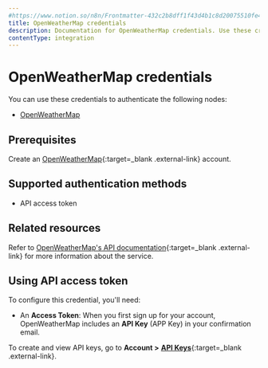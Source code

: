 ```yaml
---
#https://www.notion.so/n8n/Frontmatter-432c2b8dff1f43d4b1c8d20075510fe4
title: OpenWeatherMap credentials
description: Documentation for OpenWeatherMap credentials. Use these credentials to authenticate OpenWeatherMap in n8n, a workflow automation platform.
contentType: integration
---
```


# OpenWeatherMap credentials

You can use these credentials to authenticate the following nodes:

- [OpenWeatherMap](/integrations/builtin/app-nodes/n8n-nodes-base.openweathermap/)

## Prerequisites

Create an [OpenWeatherMap](https://openweathermap.org/){:target=_blank .external-link} account. 

## Supported authentication methods

- API access token

## Related resources

Refer to [OpenWeatherMap's API documentation](https://openweathermap.org/api){:target=_blank .external-link} for more information about the service.

## Using API access token

To configure this credential, you'll need:

- An **Access Token**: When you first sign up for your account, OpenWeatherMap includes an **API Key** (APP Key) in your confirmation email.

To create and view API keys, go to **Account >** [**API Keys**](https://home.openweathermap.org/api_keys){:target=_blank .external-link}.

